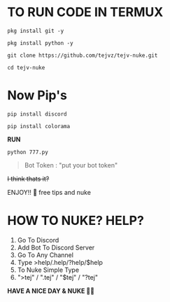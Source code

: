 # TO RUN CODE IN TERMUX

``pkg install git -y``
 
``pkg install python -y``

``git clone https://github.com/tejvz/tejv-nuke.git``

``cd tejv-nuke``

# Now Pip's

```pip install discord```

```pip install colorama```

**RUN**

``python 777.py``

> Bot Token : "put your bot token"

~~I think thats it?~~

ENJOY!! 🫡 free tips and nuke

# HOW TO NUKE? HELP?

1. Go To Discord
2. Add Bot To Discord Server
3. Go To Any Channel
4. Type >help/.help/?help/$help
5. To Nuke Simple Type
6. ">tej" / ".tej" / "$tej" / "?tej"

**HAVE A NICE DAY & NUKE 👋🏻**
